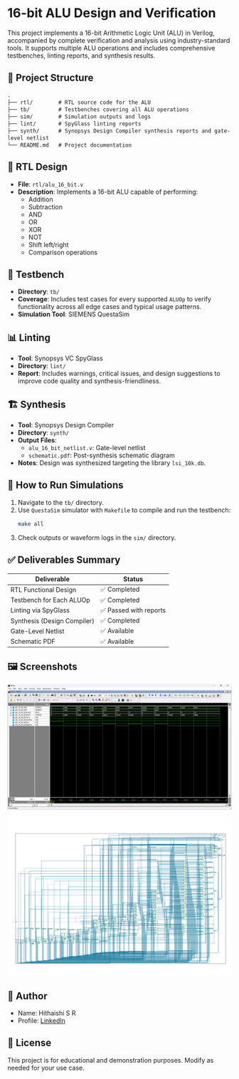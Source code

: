 # 16-bit ALU Design and Verification

This project implements a 16-bit Arithmetic Logic Unit (ALU) in Verilog, accompanied by complete verification and analysis using industry-standard tools. It supports multiple ALU operations and includes comprehensive testbenches, linting reports, and synthesis results.

## 🔧 Project Structure

```
.
├── rtl/        # RTL source code for the ALU
├── tb/         # Testbenches covering all ALU operations
├── sim/        # Simulation outputs and logs
├── lint/       # SpyGlass linting reports
├── synth/      # Synopsys Design Compiler synthesis reports and gate-level netlist
└── README.md   # Project documentation
```

## 📂 RTL Design

- **File**: `rtl/alu_16_bit.v`
- **Description**: Implements a 16-bit ALU capable of performing:
  - Addition
  - Subtraction
  - AND
  - OR
  - XOR
  - NOT
  - Shift left/right
  - Comparison operations

## 🧪 Testbench

- **Directory**: `tb/`
- **Coverage**: Includes test cases for every supported `ALUOp` to verify functionality across all edge cases and typical usage patterns.
- **Simulation Tool**: SIEMENS QuestaSim

## 📊 Linting

- **Tool**: Synopsys VC SpyGlass
- **Directory**: `lint/`
- **Report**: Includes warnings, critical issues, and design suggestions to improve code quality and synthesis-friendliness.

## 🏗️ Synthesis

- **Tool**: Synopsys Design Compiler
- **Directory**: `synth/`
- **Output Files**:
  - `alu_16_bit_netlist.v`: Gate-level netlist
  - `schematic.pdf`: Post-synthesis schematic diagram
- **Notes**: Design was synthesized targeting the library `lsi_10k.db`.

## 📝 How to Run Simulations

1. Navigate to the `tb/` directory.
2. Use `QuestaSim` simulator with `Makefile` to compile and run the testbench:
   ```bash
   make all
   ```
3. Check outputs or waveform logs in the `sim/` directory.

## ✅ Deliverables Summary

| Deliverable              | Status   |
|--------------------------|----------|
| RTL Functional Design     | ✅ Completed |
| Testbench for Each ALUOp | ✅ Completed |
| Linting via SpyGlass      | ✅ Passed with reports |
| Synthesis (Design Compiler) | ✅ Completed |
| Gate-Level Netlist        | ✅ Available |
| Schematic PDF             | ✅ Available |

## 🖼️ Screenshots

![Simulation](sim/simulation.png)

![Schematic](synth/schematic.png)

## 📌 Author

- Name: Hithaishi S R
- Profile: [LinkedIn](https://www.linkedin.com/in/hithaishisr)

## 📜 License

This project is for educational and demonstration purposes. Modify as needed for your use case.
